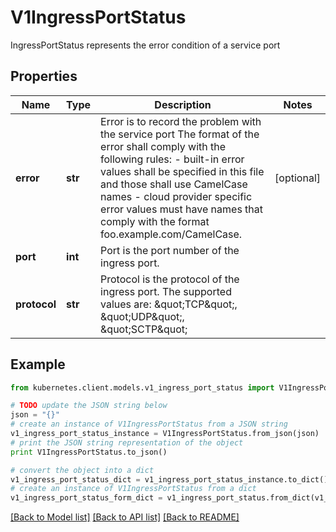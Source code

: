 # V1IngressPortStatus

IngressPortStatus represents the error condition of a service port

## Properties
Name | Type | Description | Notes
------------ | ------------- | ------------- | -------------
**error** | **str** | Error is to record the problem with the service port The format of the error shall comply with the following rules: - built-in error values shall be specified in this file and those shall use   CamelCase names - cloud provider specific error values must have names that comply with the   format foo.example.com/CamelCase. | [optional] 
**port** | **int** | Port is the port number of the ingress port. | 
**protocol** | **str** | Protocol is the protocol of the ingress port. The supported values are: \&quot;TCP\&quot;, \&quot;UDP\&quot;, \&quot;SCTP\&quot;   | 

## Example

```python
from kubernetes.client.models.v1_ingress_port_status import V1IngressPortStatus

# TODO update the JSON string below
json = "{}"
# create an instance of V1IngressPortStatus from a JSON string
v1_ingress_port_status_instance = V1IngressPortStatus.from_json(json)
# print the JSON string representation of the object
print V1IngressPortStatus.to_json()

# convert the object into a dict
v1_ingress_port_status_dict = v1_ingress_port_status_instance.to_dict()
# create an instance of V1IngressPortStatus from a dict
v1_ingress_port_status_form_dict = v1_ingress_port_status.from_dict(v1_ingress_port_status_dict)
```
[[Back to Model list]](../README.md#documentation-for-models) [[Back to API list]](../README.md#documentation-for-api-endpoints) [[Back to README]](../README.md)


